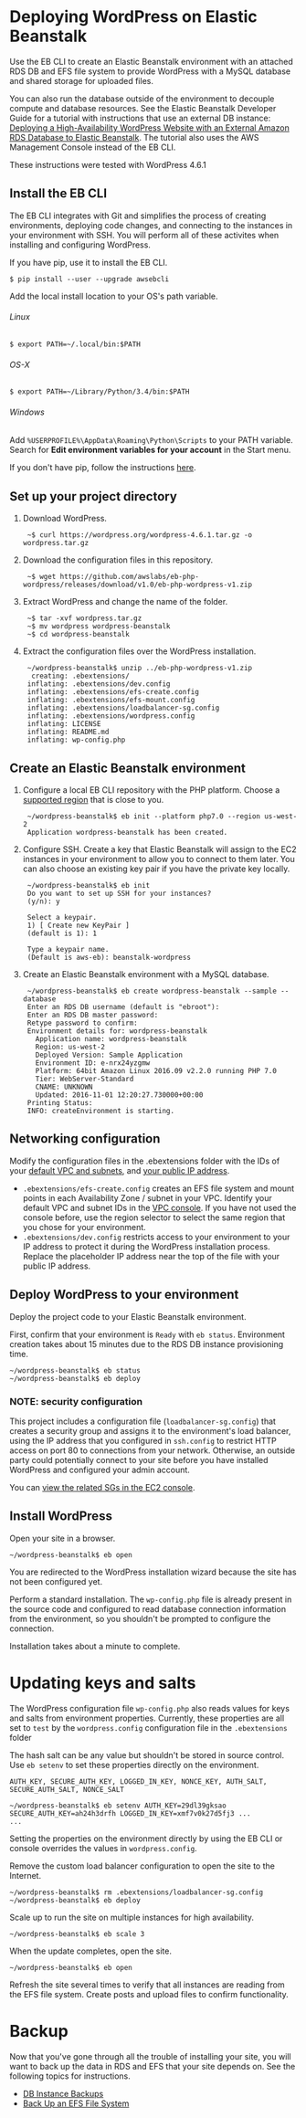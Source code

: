 # Deploying WordPress on Elastic Beanstalk
Use the EB CLI to create an Elastic Beanstalk environment with an attached RDS DB and EFS file system to provide WordPress with a MySQL database and shared storage for uploaded files.

You can also run the database outside of the environment to decouple compute and database resources. See the Elastic Beanstalk Developer Guide for a tutorial with instructions that use an external DB instance: [Deploying a High-Availability WordPress Website with an External Amazon RDS Database to Elastic Beanstalk](https://docs.aws.amazon.com/elasticbeanstalk/latest/dg/php-hawordpress-tutorial.html). The tutorial also uses the AWS Management Console instead of the EB CLI.

These instructions were tested with WordPress 4.6.1

## Install the EB CLI

The EB CLI integrates with Git and simplifies the process of creating environments, deploying code changes, and connecting to the instances in your environment with SSH. You will perform all of these activites when installing and configuring WordPress.

If you have pip, use it to install the EB CLI.

```Shell
$ pip install --user --upgrade awsebcli
```

Add the local install location to your OS's path variable.

###### Linux
```Shell
$ export PATH=~/.local/bin:$PATH
```
###### OS-X
```Shell
$ export PATH=~/Library/Python/3.4/bin:$PATH
```
###### Windows
Add `%USERPROFILE%\AppData\Roaming\Python\Scripts` to your PATH variable. Search for **Edit environment variables for your account** in the Start menu.

If you don't have pip, follow the instructions [here](http://docs.aws.amazon.com/elasticbeanstalk/latest/dg/eb-cli3-install.html).

## Set up your project directory

1. Download WordPress.

        ~$ curl https://wordpress.org/wordpress-4.6.1.tar.gz -o wordpress.tar.gz

2. Download the configuration files in this repository.

        ~$ wget https://github.com/awslabs/eb-php-wordpress/releases/download/v1.0/eb-php-wordpress-v1.zip

3. Extract WordPress and change the name of the folder.

        ~$ tar -xvf wordpress.tar.gz
        ~$ mv wordpress wordpress-beanstalk
        ~$ cd wordpress-beanstalk

4. Extract the configuration files over the WordPress installation.

        ~/wordpress-beanstalk$ unzip ../eb-php-wordpress-v1.zip
         creating: .ebextensions/
        inflating: .ebextensions/dev.config
        inflating: .ebextensions/efs-create.config
        inflating: .ebextensions/efs-mount.config
        inflating: .ebextensions/loadbalancer-sg.config
        inflating: .ebextensions/wordpress.config
        inflating: LICENSE
        inflating: README.md
        inflating: wp-config.php

## Create an Elastic Beanstalk environment

1. Configure a local EB CLI repository with the PHP platform. Choose a [supported region](http://docs.aws.amazon.com/general/latest/gr/rande.html#elasticbeanstalk_region) that is close to you.

        ~/wordpress-beanstalk$ eb init --platform php7.0 --region us-west-2
        Application wordpress-beanstalk has been created.

2. Configure SSH. Create a key that Elastic Beanstalk will assign to the EC2 instances in your environment to allow you to connect to them later. You can also choose an existing key pair if you have the private key locally.

        ~/wordpress-beanstalk$ eb init
        Do you want to set up SSH for your instances?
        (y/n): y

        Select a keypair.
        1) [ Create new KeyPair ]
        (default is 1): 1

        Type a keypair name.
        (Default is aws-eb): beanstalk-wordpress

3. Create an Elastic Beanstalk environment with a MySQL database.

        ~/wordpress-beanstalk$ eb create wordpress-beanstalk --sample --database
        Enter an RDS DB username (default is "ebroot"):
        Enter an RDS DB master password:
        Retype password to confirm:
        Environment details for: wordpress-beanstalk
          Application name: wordpress-beanstalk
          Region: us-west-2
          Deployed Version: Sample Application
          Environment ID: e-nrx24yzgmw
          Platform: 64bit Amazon Linux 2016.09 v2.2.0 running PHP 7.0
          Tier: WebServer-Standard
          CNAME: UNKNOWN
          Updated: 2016-11-01 12:20:27.730000+00:00
        Printing Status:
        INFO: createEnvironment is starting.

## Networking configuration
Modify the configuration files in the .ebextensions folder with the IDs of your [default VPC and subnets](https://console.aws.amazon.com/vpc/home#subnets:filter=default), and [your public IP address](https://www.google.com/search?q=what+is+my+ip).

 - `.ebextensions/efs-create.config` creates an EFS file system and mount points in each Availability Zone / subnet in your VPC. Identify your default VPC and subnet IDs in the [VPC console](https://console.aws.amazon.com/vpc/home#subnets:filter=default). If you have not used the console before, use the region selector to select the same region that you chose for your environment.
 - `.ebextensions/dev.config` restricts access to your environment to your IP address to protect it during the WordPress installation process. Replace the placeholder IP address near the top of the file with your public IP address.

## Deploy WordPress to your environment
Deploy the project code to your Elastic Beanstalk environment.

First, confirm that your environment is `Ready` with `eb status`. Environment creation takes about 15 minutes due to the RDS DB instance provisioning time.

```Shell
~/wordpress-beanstalk$ eb status
~/wordpress-beanstalk$ eb deploy
```

### NOTE: security configuration

This project includes a configuration file (`loadbalancer-sg.config`) that creates a security group and assigns it to the environment's load balancer, using the IP address that you configured in `ssh.config` to restrict HTTP access on port 80 to connections from your network. Otherwise, an outside party could potentially connect to your site before you have installed WordPress and configured your admin account.

You can [view the related SGs in the EC2 console](https://console.aws.amazon.com/ec2/v2/home#SecurityGroups:search=wordpress-beanstalk).

## Install WordPress

Open your site in a browser.

```Shell
~/wordpress-beanstalk$ eb open
```

You are redirected to the WordPress installation wizard because the site has not been configured yet.

Perform a standard installation. The `wp-config.php` file is already present in the source code and configured to read database connection information from the environment, so you shouldn't be prompted to configure the connection.

Installation takes about a minute to complete.

# Updating keys and salts

The WordPress configuration file `wp-config.php` also reads values for keys and salts from environment properties. Currently, these properties are all set to `test` by the `wordpress.config` configuration file in the `.ebextensions` folder

The hash salt can be any value but shouldn't be stored in source control. Use `eb setenv` to set these properties directly on the environment.

    AUTH_KEY, SECURE_AUTH_KEY, LOGGED_IN_KEY, NONCE_KEY, AUTH_SALT, SECURE_AUTH_SALT, NONCE_SALT

```Shell
~/wordpress-beanstalk$ eb setenv AUTH_KEY=29dl39gksao SECURE_AUTH_KEY=ah24h3drfh LOGGED_IN_KEY=xmf7v0k27d5fj3 ...
...
```

Setting the properties on the environment directly by using the EB CLI or console overrides the values in `wordpress.config`.

Remove the custom load balancer configuration to open the site to the Internet.

```Shell
~/wordpress-beanstalk$ rm .ebextensions/loadbalancer-sg.config
~/wordpress-beanstalk$ eb deploy
```

Scale up to run the site on multiple instances for high availability.
```Shell
~/wordpress-beanstalk$ eb scale 3
```

When the update completes, open the site.

```Shell
~/wordpress-beanstalk$ eb open
```

Refresh the site several times to verify that all instances are reading from the EFS file system. Create posts and upload files to confirm functionality.

# Backup

Now that you've gone through all the trouble of installing your site, you will want to back up the data in RDS and EFS that your site depends on. See the following topics for instructions.

 - [DB Instance Backups](http://docs.aws.amazon.com/AmazonRDS/latest/UserGuide/Overview.BackingUpAndRestoringAmazonRDSInstances.html)
 - [Back Up an EFS File System](http://docs.aws.amazon.com/efs/latest/ug/efs-backup.html)